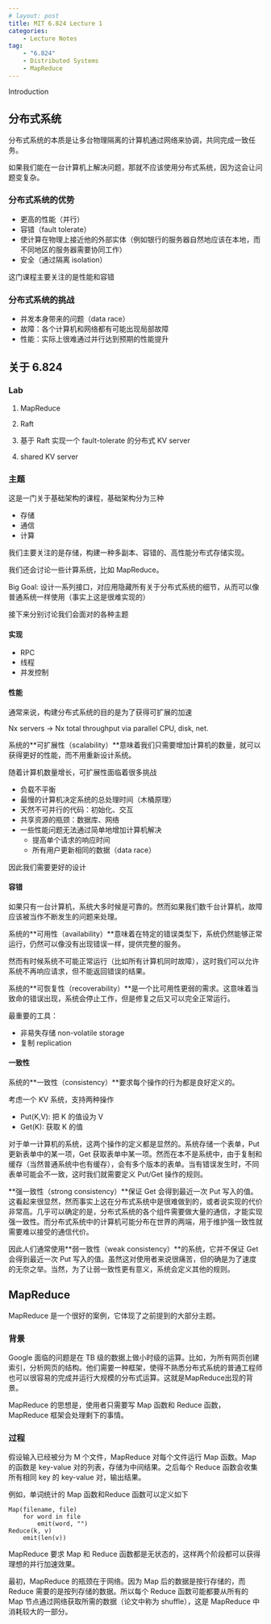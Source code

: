 ```yaml
---
# layout: post
title: MIT 6.824 Lecture 1
categories: 
    - Lecture Notes
tag:
    - "6.824"
    - Distributed Systems
    - MapReduce
---
```


Introduction

## 分布式系统

分布式系统的本质是让多台物理隔离的计算机通过网络来协调，共同完成一致任务。

如果我们能在一台计算机上解决问题，那就不应该使用分布式系统，因为这会让问题变复杂。

### 分布式系统的优势

- 更高的性能（并行）
- 容错（fault tolerate）
- 使计算在物理上接近他的外部实体（例如银行的服务器自然地应该在本地，而不同地区的服务器需要协同工作）
- 安全（通过隔离 isolation）

这门课程主要关注的是性能和容错

### 分布式系统的挑战

- 并发本身带来的问题（data race）
- 故障：各个计算机和网络都有可能出现局部故障
- 性能：实际上很难通过并行达到预期的性能提升

## 关于 6.824

### Lab

1. MapReduce

2. Raft

3. 基于 Raft 实现一个 fault-tolerate 的分布式 KV server

4. shared KV server

### 主题

这是一门关于基础架构的课程，基础架构分为三种
- 存储
- 通信
- 计算

我们主要关注的是存储，构建一种多副本、容错的、高性能分布式存储实现。

我们还会讨论一些计算系统，比如 MapReduce。

Big Goal: 设计一系列接口，对应用隐藏所有关于分布式系统的细节，从而可以像普通系统一样使用（事实上这是很难实现的）

接下来分别讨论我们会面对的各种主题

#### 实现

- RPC
- 线程
- 并发控制

#### 性能

通常来说，构建分布式系统的目的是为了获得可扩展的加速

Nx servers -> Nx total throughput via parallel CPU, disk, net.

系统的**可扩展性（scalability）**意味着我们只需要增加计算机的数量，就可以获得更好的性能，而不用重新设计系统。

随着计算机数量增长，可扩展性面临着很多挑战
- 负载不平衡
- 最慢的计算机决定系统的总处理时间（木桶原理）
- 天然不可并行的代码：初始化、交互
- 共享资源的瓶颈：数据库、网络
- 一些性能问题无法通过简单地增加计算机解决
  - 提高单个请求的响应时间
  - 所有用户更新相同的数据（data race）

因此我们需要更好的设计

#### 容错

如果只有一台计算机，系统大多时候是可靠的。然而如果我们数千台计算机，故障应该被当作不断发生的问题来处理。

系统的**可用性（availability）**意味着在特定的错误类型下，系统仍然能够正常运行，仍然可以像没有出现错误一样，提供完整的服务。

然而有时候系统不可能正常运行（比如所有计算机同时故障），这时我们可以允许系统不再响应请求，但不能返回错误的结果。

系统的**可恢复性（recoverability）**是一个比可用性更弱的需求。这意味着当致命的错误出现，系统会停止工作，但是修复之后又可以完全正常运行。

最重要的工具：
- 非易失存储 non-volatile storage
- 复制 replication

#### 一致性

系统的**一致性（consistency）**要求每个操作的行为都是良好定义的。

考虑一个 KV 系统，支持两种操作
- Put(K,V): 把 K 的值设为 V
- Get(K): 获取 K 的值

对于单一计算机的系统，这两个操作的定义都是显然的。系统存储一个表单，Put 更新表单中的某一项，Get 获取表单中某一项。然而在本不是系统中，由于复制和缓存（当然普通系统中也有缓存），会有多个版本的表单。当有错误发生时，不同表单可能会不一致，这时我们就需要定义 Put/Get 操作的规则。

**强一致性（strong consistency）**保证 Get 会得到最近一次 Put 写入的值。这看起来很显然，然而事实上这在分布式系统中是很难做到的，或者说实现的代价非常高。几乎可以确定的是，分布式系统的各个组件需要做大量的通信，才能实现强一致性。而分布式系统中的计算机可能分布在世界的两端，用于维护强一致性就需要难以接受的通信代价。

因此人们通常使用**弱一致性（weak consistency）**的系统，它并不保证 Get 会得到最近一次 Put 写入的值。虽然这对使用者来说很痛苦，但的确是为了速度的无奈之举。当然，为了让弱一致性更有意义，系统会定义其他的规则。

## MapReduce

MapReduce 是一个很好的案例，它体现了之前提到的大部分主题。

### 背景

Google 面临的问题是在 TB 级的数据上做小时级的运算。比如，为所有网页创建索引，分析网页的结构。他们需要一种框架，使得不熟悉分布式系统的普通工程师也可以很容易的完成并运行大规模的分布式运算。这就是MapReduce出现的背景。

MapReduce 的思想是，使用者只需要写 Map 函数和 Reduce 函数，MapReduce 框架会处理剩下的事情。

### 过程

假设输入已经被分为 M 个文件，MapReduce 对每个文件运行 Map 函数。Map 的函数是 key-value 对的列表，存储为中间结果。之后每个 Reduce 函数会收集所有相同 key 的 key-value 对，输出结果。

例如，单词统计的 Map 函数和Reduce 函数可以定义如下
```
Map(filename, file)
    for word in file
        emit(word, "")
Reduce(k, v)
    emit(len(v))
```

MapReduce 要求 Map 和 Reduce 函数都是无状态的，这样两个阶段都可以获得理想的并行加速效果。

最初，MapReduce 的瓶颈在于网络。因为 Map 后的数据是按行存储的，而 Reduce 需要的是按列存储的数据。所以每个 Reduce 函数可能都要从所有的 Map 节点通过网络获取所需的数据（论文中称为 shuffle），这是 MapReduce 中消耗较大的一部分。